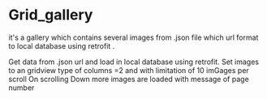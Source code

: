 # Grid_gallery
it's a gallery which contains several images from .json file which url format to local database using retrofit .



Get data from .json url and load in local database using retrofit.
Set images to an gridview type of columns =2 and with limitation of 10 imGages per scroll
On scrolling Down more images are loaded with message of page number 

